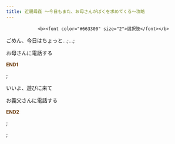 ```yaml
---
title: 近親母姦 ～今日もまた、お母さんがぼくを求めてくる～攻略
---
```


                <b><font color="#663300" size="2">選択肢</font></b>



ごめん、今日はちょっと…;…;



お母さんに電話する



<b><font color="#663300" size="2">END1</font></b>



 ;



いいよ、遊びに来て



お義父さんに電話する



<b><font color="#663300" size="2">END2</font></b>



 ;



 ;


              

